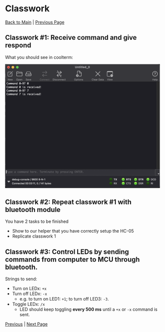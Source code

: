 # Classwork

[Back to Main](./README.md) | [Previous Page](./02-bluetooth.md)

## Classwork #1: Receive command and give respond

What you should see in coolterm:

![](./image/cw1.png)

## Classwork #2: Repeat classwork #1 with bluetooth module

You have 2 tasks to be finished

- Show to our helper that you have correctly setup the HC-05
- Replicate classwork 1

## Classwork #3: Control LEDs by sending commands from computer to MCU through bluetooth.

Strings to send:

- Turn on LEDx: `+x`
- Turn off LEDx: `-x`
  - e.g. to turn on LED1: `+1`; to turn off LED3: `-3`.
- Toggle LEDx: `/x`
  - LED should keep toggling **every 500 ms** until a `+x` or `-x` command is sent.

[Previous](./02-bluetooth.md) | [Next Page](./04-homework.md)

